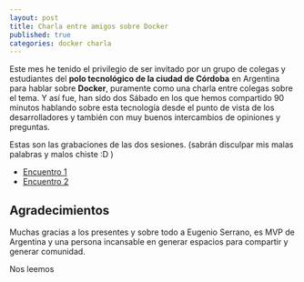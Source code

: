 ```yaml
---
layout: post
title: Charla entre amigos sobre Docker
published: true
categories: docker charla
---
```

Este mes he tenido el privilegio de ser invitado por un grupo de colegas y estudiantes del **polo tecnológico de la ciudad de Córdoba** en Argentina para hablar sobre **Docker**, puramente como una charla entre colegas sobre el tema.
Y así fue, han sido dos Sábado en los que hemos compartido 90 minutos hablando sobre esta tecnología desde el punto de vista de los desarrolladores y también con muy buenos intercambios de opiniones y preguntas.

Estas son las grabaciones de las dos sesiones. (sabrán disculpar mis malas palabras y malos chiste :D )
 - [Encuentro 1](https://www.youtube.com/watch?v=FuWTC2odS3U&list=PLLJikjug8HYAkS92pbon_m0zHilqxidSY&index=35)
 - [Encuentro 2](https://www.youtube.com/watch?v=U1oymuRxz3E&list=PLLJikjug8HYAkS92pbon_m0zHilqxidSY&index=36)


## Agradecimientos

Muchas gracias a los presentes y sobre todo a Eugenio Serrano, es MVP de Argentina y una persona incansable en generar espacios para compartir y generar comunidad.

Nos leemos

